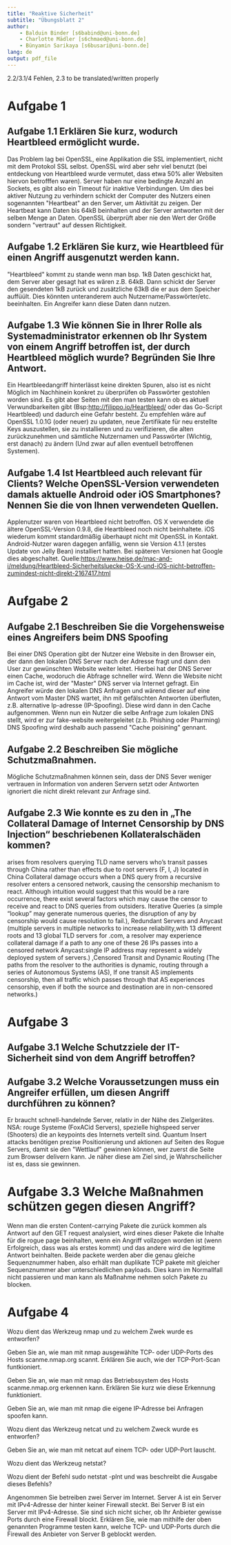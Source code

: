 ```yaml
---
title: "Reaktive Sicherheit"
subtitle: "Übungsblatt 2"
author: 
	- Balduin Binder [s6babind@uni-bonn.de]
	- Charlotte Mädler [s6chmaed@uni-bonn.de]
	- Bünyamin Sarikaya [s6busari@uni-bonn.de]
lang: de
output: pdf_file
---
```

2.2/3.1/4 Fehlen, 2.3 to be translated/written properly

# Aufgabe 1

## Aufgabe 1.1  Erklären Sie kurz, wodurch Heartbleed ermöglicht wurde.
Das Problem lag bei OpenSSL, eine Applikation die SSL implementiert, nicht mit dem Protokol SSL selbst. OpenSSL wird aber sehr
viel benutzt (bei entdeckung von Heartbleed wurde vermutet, dass etwa 50% aller Websiten hiervon betrofffen waren). 
Server haben nur eine bedingte Anzahl an Sockets, es gibt also ein Timeout für inaktive Verbindungen. Um dies bei aktiver Nutzung zu verhindern schickt der Computer des Nutzers einen sogenannten "Heartbeat" an den Server, um Aktivität zu zeigen. Der Heartbeat 
kann Daten bis 64kB beinhalten und der Server antworten mit der selben Menge an Daten. OpenSSL überprüft aber nie den Wert der Größe sondern "vertraut" auf dessen Richtigkeit.

## Aufgabe 1.2 Erklären Sie kurz, wie Heartbleed für einen Angriff ausgenutzt werden kann.
"Heartbleed" kommt zu stande wenn man bsp. 1kB Daten geschickt hat, dem Server aber gesagt hat es wären z.B. 64kB. Dann schickt der Server den gesendeten 1kB zurück und zusätzliche 63kB die er aus dem Speicher auffüült. Dies könnten unteranderem auch Nutzername/Passwörter/etc. beeinhalten. Ein Angreifer kann diese Daten dann nutzen. 


## Aufgabe 1.3 Wie können Sie in Ihrer Rolle als Systemadministrator erkennen ob Ihr System von einem Angriff betroffen ist, der durch Heartbleed möglich wurde? Begründen Sie Ihre Antwort.
Ein Heartbleedangriff hinterlässt keine direkten Spuren, also ist es nicht Möglich im Nachhinein konkret zu überprüfen ob Passwörter gestohlen worden sind. Es gibt aber Seiten mit den man testen kann ob es aktuell Verwundbarkeiten gibt (Bsp:http://filippo.io/Heartbleed/ oder das Go-Script Heartbleed) und dadurch eine Gefahr besteht.
Zu empfehlen wäre auf OpenSSL 1.0.1G (oder neuer) zu updaten, neue Zertifikate für neu erstellte Keys auszustellen, sie zu installieren und zu verifizieren, die alten zurückzunehmen und sämtliche Nutzernamen und Passwörter (Wichtig, erst danach) zu ändern (Und zwar auf allen eventuell betroffenen Systemen).



## Aufgabe 1.4 Ist Heartbleed auch relevant für Clients? Welche OpenSSL-Version verwendeten damals aktuelle Android oder iOS Smartphones? Nennen Sie die von Ihnen verwendeten Quellen.
Applenutzer waren von Heartbleed nicht betroffen. OS X verwendete die ältere OpenSSL-Version 0.9.8, die Heartbleed noch nicht 
beinhaltete. iOS wiederum kommt standardmäßig überhaupt nicht mit OpenSSL in Kontakt. Android-Nutzer waren dagegen anfällig, wenn sie Version 4.1.1 
(erstes Update von Jelly Bean) installiert hatten. Bei späteren Versionen hat Google dies abgeschaltet.
Quelle:https://www.heise.de/mac-and-i/meldung/Heartbleed-Sicherheitsluecke-OS-X-und-iOS-nicht-betroffen-zumindest-nicht-direkt-2167417.html

# Aufgabe 2

## Aufgabe 2.1 Beschreiben Sie die Vorgehensweise eines Angreifers beim DNS Spoofing
Bei einer DNS Operation gibt der Nutzer eine Website in den Browser ein, der dann den lokalen DNS Server nach der Adresse fragt und  dann den User zur gewünschten Website weiter leitet. Hierbei hat der DNS Server einen Cache, wodoruch die Abfrage schneller wird. Wenn die Website nicht im Cache ist, wird der "Master" DNS server via Internet gefragt. 
Ein Angreifer würde den lokalen DNS Anfragen und wärend dieser auf eine Antwort vom Master DNS wartet, ihn mit gefälschten Antworten überfluten, z.B. alternative Ip-adresse (IP-Spoofing). Diese wird dann in den Cache aufgenommen.
Wenn nun ein Nutzer die selbe Anfrage zum lokalen DNS stellt, wird er zur fake-website weitergeleitet (z.b. Phishing oder Pharming)
DNS Spoofing wird deshalb auch passend "Cache poisining" gennant.

## Aufgabe 2.2 Beschreiben Sie mögliche Schutzmaßnahmen.
Mögliche Schutzmaßnahmen können sein, dass der DNS Sever weniger vertrauen in Information von anderen Servern setzt oder Antworten ignoriert die nicht direkt relevant zur Anfrage sind.

## Aufgabe 2.3 Wie konnte es zu den in „The Collateral Damage of Internet Censorship by DNS Injection“ beschriebenen Kollateralschäden kommen?
arises from resolvers querying TLD name servers who’s transit passes through China rather than effects due to root servers (F, I, J) located in China
Collateral damage occurs when a DNS query from a recursive resolver enters a censored network, causing the censorship mechanism to react. Although intuition would suggest that this would be a rare occurrence, there exist several factors which may cause the censor to receive and react to DNS queries from outsiders.
Iterative Queries (a simple “lookup” may generate numerous queries, the disruption of any by censorship would cause resolution to fail.), Redundant Servers and Anycast (multiple servers in multiple networks to increase
reliability,with 13 different roots and 13 global TLD servers for .com, a resolver may experience collateral damage if a path to any one of these 26 IPs passes into a censored network Anycast:single IP address may represent a widely deployed system of servers.) ,Censored Transit and Dynamic Routing (The paths
from the resolver to the authorities is dynamic, routing through
a series of Autonomous Systems (AS), If one transit AS implements censorship, then all traffic which passes through that
AS experiences censorship, even if both the source and destination are in non-censored networks.)

# Aufgabe 3

## Aufgabe 3.1 Welche Schutzziele der IT-Sicherheit sind von dem Angriff betroffen?

## Aufgabe 3.2 Welche Voraussetzungen muss ein Angreifer erfüllen, um diesen Angriff durchführen zu können?
Er braucht schnell-handelnde Server, relativ in der Nähe des Zielgerätes. NSA: rouge Systeme (FoxACid Servers), spezielle highspeed server (Shooters) die an keypoints des Internets verteilt sind. 
Quantum Insert attacks benötigen prezise Positionierung und aktionen auf Seiten des Rogue Servers, damit  sie den "Wettlauf" gewinnen können, wer zuerst die Seite zum Browser delivern kann. Je näher diese am Ziel sind, je Wahrscheilicher ist es, dass sie gewinnen.

# Aufgabe 3.3 Welche Maßnahmen schützen gegen diesen Angriff?
Wenn man die ersten Content-carrying Pakete die zurück kommen als Antwort auf den GET request analysiert, wird eines dieser Pakete die Inhalte für die rogue page beinhalten, wenn ein Angriff vollzogen worden ist (wenn Erfolgreich, dass was als erstes kommt) und das andere wird die legitime Antwort beinhalten. Beide packete werden aber die genau gleiche Sequenznummer haben, also erhält man duplikate TCP pakete mit gleicher Sequenznummer aber unterschiedlichen payloads. Dies kann im Normallfall nicht passieren und man kann als Maßnahme nehmen solch Pakete zu blocken.


# Aufgabe 4
Wozu dient das Werkzeug nmap und zu welchem Zwek wurde es entworfen?

Geben Sie an, wie man mit nmap ausgewählte TCP- oder UDP-Ports des Hosts scanme.nmap.org
scannt. Erklären Sie auch, wie der TCP-Port-Scan funtkioniert.

Geben Sie an, wie man mit nmap das Betriebssystem des Hosts scanme.nmap.org erkennen
kann. Erklären Sie kurz wie diese Erkennung funktioniert.

Geben Sie an, wie man mit nmap die eigene IP-Adresse bei Anfragen spoofen kann.

Wozu dient das Werkzeug netcat und zu welchem Zweck wurde es entworfen?

Geben Sie an, wie man mit netcat auf einem TCP- oder UDP-Port lauscht.

Wozu dient das Werkzeug netstat?
 
Wozu dient der Befehl sudo netstat -plnt und was beschreibt die Ausgabe dieses Befehls?

Angenommen Sie betreiben zwei Server im Internet. Server A ist ein Server mit IPv4-Adresse der hinter keiner Firewall steckt. Bei Server B ist ein Server mit IPv4-Adresse. Sie sind sich nicht sicher, ob Ihr Anbieter gewisse Ports durch eine Firewall blockt. Erklären Sie, wie man mithilfe der oben genannten Programme testen kann, welche TCP- und UDP-Ports durch die Firewall des Anbieter von Server B geblockt werden.



